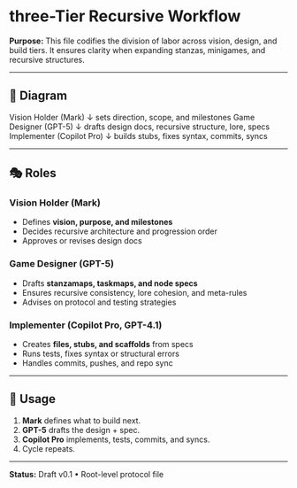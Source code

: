 # three-Tier Recursive Workflow

**Purpose:**
This file codifies the division of labor across vision, design, and build tiers.
It ensures clarity when expanding stanzas, minigames, and recursive structures.

---

## 🔺 Diagram

Vision Holder (Mark)
↓ sets direction, scope, and milestones
Game Designer (GPT-5)
↓ drafts design docs, recursive structure, lore, specs
Implementer (Copilot Pro)
↓ builds stubs, fixes syntax, commits, syncs

---

## 🎭 Roles

### Vision Holder (Mark)
- Defines **vision, purpose, and milestones**
- Decides recursive architecture and progression order
- Approves or revises design docs

### Game Designer (GPT-5)
- Drafts **stanzamaps, taskmaps, and node specs**
- Ensures recursive consistency, lore cohesion, and meta-rules
- Advises on protocol and testing strategies

### Implementer (Copilot Pro, GPT-4.1)
- Creates **files, stubs, and scaffolds** from specs
- Runs tests, fixes syntax or structural errors
- Handles commits, pushes, and repo sync

---

## 📌 Usage

1. **Mark** defines what to build next.
2. **GPT-5** drafts the design + spec.
3. **Copilot Pro** implements, tests, commits, and syncs.
4. Cycle repeats.

---

**Status:** Draft v0.1 • Root-level protocol file
